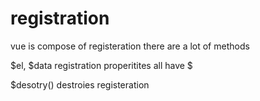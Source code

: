 # registration

vue is compose of registeration
there are a lot of methods

$el, $data
registration properitites all have $

$desotry() destroies registeration 
